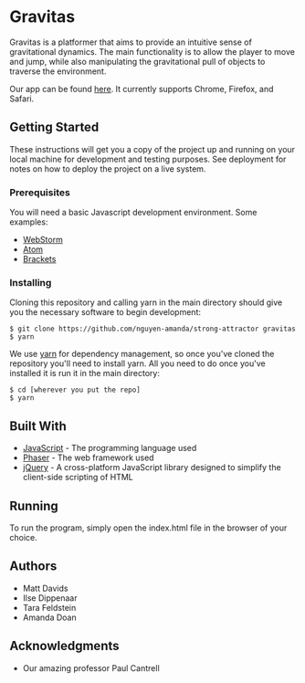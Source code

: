 # Gravitas

Gravitas is a platformer that aims to provide an intuitive sense of gravitational dynamics. The main functionality is to allow the player to move and jump, while also manipulating the gravitational pull of objects to traverse the environment.

Our app can be found [here](https://mattdavids.github.io/strong-attractor/). It currently supports Chrome, Firefox, and Safari.

## Getting Started

These instructions will get you a copy of the project up and running on your local machine for development and testing purposes. See deployment for notes on how to deploy the project on a live system.

### Prerequisites

You will need a basic Javascript development environment. Some examples:
- [WebStorm](https://www.jetbrains.com/webstorm/)
- [Atom](https://atom.io/)
- [Brackets](http://brackets.io/)


### Installing

Cloning this repository and calling yarn in the main directory should give you the necessary software to begin development:

```
$ git clone https://github.com/nguyen-amanda/strong-attractor gravitas
$ yarn
```

We use [yarn](https://yarnpkg.com) for dependency management, so once you've cloned the repository you'll need to install yarn. All you need to do once you've installed it is run it in the main directory:

```
$ cd [wherever you put the repo]
$ yarn
```

## Built With

* [JavaScript](https://www.javascript.com/) - The programming language used
* [Phaser](https://phaser.io/) - The web framework used
* [jQuery](https://jquery.com/) - A cross-platform JavaScript library designed to simplify the client-side scripting of HTML

## Running
To run the program, simply open the index.html file in the browser of your choice.

## Authors

* Matt Davids
* Ilse Dippenaar
* Tara Feldstein
* Amanda Doan

## Acknowledgments

* Our amazing professor Paul Cantrell

